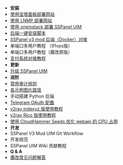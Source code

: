 - **安装**
- [使用宝塔面板部署网站](https://blog.anank.ke/w/SSPanel_with_DROP_DATABASE_BT)
- [使用 LNMP 部署网站](https://blog.anank.ke/w/SSPanel_with_LNMP)
- [使用 oneinstack 部署 SSPanel UIM](install-using-ois)
- [后端一键安装脚本](onekey-install-for-node)
- [SSPanel v3 mod 后端（Docker）对接](https://vinga.tech/ssrmu/)
- 单端口多用户教程 （91vps版）
- 单端口多用户教程（魔改原版）
- [支付系统对接教程](setup-payment-gateway)
- **更新**
- [升级 SSPanel UIM](update)
- **进阶**
- [常用审计规则](useful-detect-rules)
- [各示例图片路径](imgs-dir)
- 手动搭建 Python 后端
- [Telegram OAuth 配置](setup-telegram-oauth)
- [v2ray indexyz 版使用教程](v2ray-inedxyz)
- [v2ray Rico 版使用教程](v2ray-rico)
- [使用 CloudHammer Seeds 优化 webapi 的 CPU 占用](use-cloudhammer-seeds-as-webapi)
- **开发**
- SSPanel V3 Mod UIM Git Workflow
- 开发规范
- SSPanel UIM Wiki 贡献教程
- **Q & A**
- [魔改常见问题解答](q-and-a)
